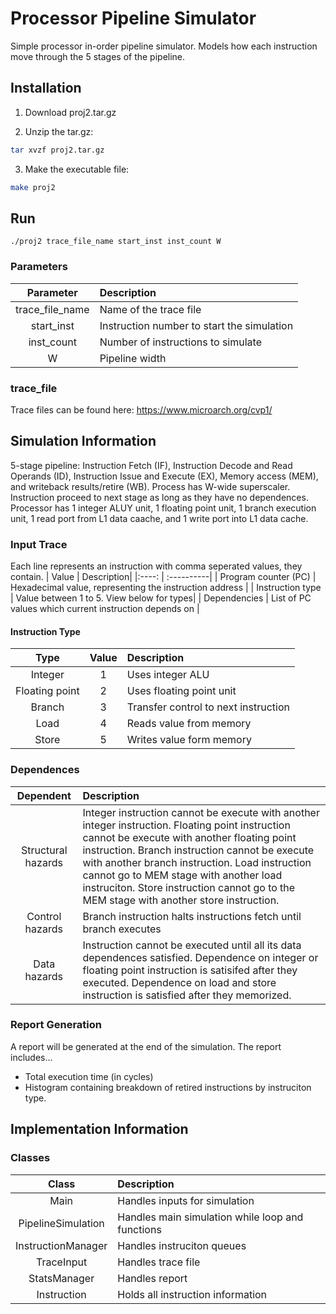 # Processor Pipeline Simulator
Simple processor in-order pipeline simulator.
Models how each instruction move through the 5 stages of the pipeline.

## Installation
1. Download proj2.tar.gz

2. Unzip the tar.gz:
```bash
tar xvzf proj2.tar.gz
```

3. Make the executable file:
```bash
make proj2 
```

## Run
```
./proj2 trace_file_name start_inst inst_count W
```

### Parameters
| Parameter | Description|
|:---------: | :----------|
| trace_file_name | Name of the trace file |
| start_inst | Instruction number to start the simulation |
| inst_count | Number of instructions to simulate |
| W | Pipeline width |

### trace_file 
Trace files can be found here: https://www.microarch.org/cvp1/

## Simulation Information
5-stage pipeline: Instruction Fetch (IF), Instruction Decode and Read Operands (ID), Instruction Issue and Execute (EX), Memory access (MEM), and writeback results/retire (WB).
Process has W-wide superscaler. Instruction proceed to next stage as long as they have no dependences. Processor has 1 integer ALUY unit, 1 floating point unit, 1 branch execution unit, 1 read port from L1 data caache, and 1 write port into L1 data cache.

### Input Trace
Each line represents an instruction with comma seperated values, they contain.
| Value | Description|
|:----: | :----------|
| Program counter (PC) | Hexadecimal value, representing the instruction address |
| Instruction type | Value between 1 to 5. View below for types|
| Dependencies | List of PC values which current instruction depends on | 

#### Instruction Type
| Type | Value | Description |
|:---: |:---: |:-----------|
| Integer | 1 | Uses integer ALU |
| Floating point | 2| Uses floating point unit |
| Branch | 3 | Transfer control to next instruction  |
| Load | 4 | Reads value from memory |
| Store | 5 | Writes value form memory |

### Dependences
| Dependent | Description|
|:---------: | :----------|
| Structural hazards | Integer instruction cannot be execute with another integer instruction. Floating point instruction cannot be execute with another floating point instruction. Branch instruction cannot be execute with another branch instruction. Load instruction cannot go to MEM stage with another load instruciton. Store instruction cannot go to the MEM stage with another store instruction. |
| Control hazards | Branch instruction halts instructions fetch until branch executes |
| Data hazards | Instruction cannot be executed until all its data dependences satisfied. Dependence on integer or floating point instruction is satisifed after they executed. Dependence on load and store instruction is satisfied after they memorized. |

### Report Generation
A report will be generated at the end of the simulation. The report includes...
- Total execution time (in cycles)
- Histogram containing breakdown of retired instructions by instruciton type.

## Implementation Information
### Classes
| Class | Description|
|:---------: | :----------|
| Main | Handles inputs for simulation |
| PipelineSimulation | Handles main simulation while loop and functions | 
| InstructionManager | Handles instruciton queues |
| TraceInput | Handles trace file | 
| StatsManager | Handles report |
| Instruction | Holds all instruction information |
